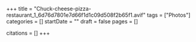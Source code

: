 +++
title = "Chuck-cheese-pizza-restaurant_1_6d76d7801e7d66f1d1c09d508f2b65f1.avif"
tags = ["Photos"]
categories = []
startDate = ""
draft = false
pages = []

citations = []
+++
